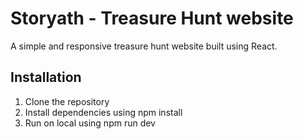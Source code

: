 # Storyath - Treasure Hunt website
A simple and responsive treasure hunt website built using React.
## Installation
1. Clone the repository
2. Install dependencies using npm install
3. Run on local using npm run dev
